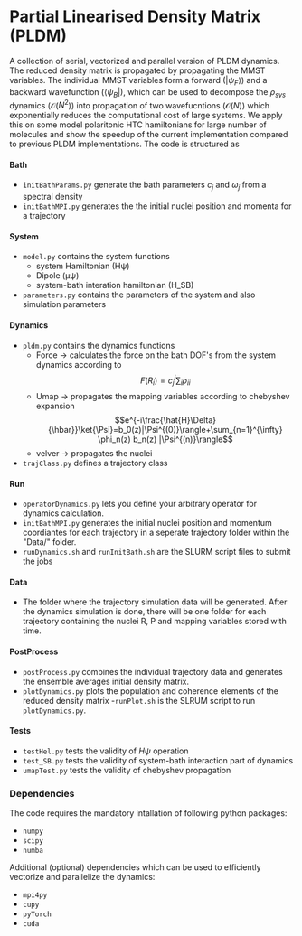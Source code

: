 # Partial Linearised Density Matrix (PLDM)
A collection of serial, vectorized and parallel version of PLDM dynamics. The reduced density matrix is propagated by propagating the MMST variables. The individual MMST variables form a forward ($|\psi_F\rangle$) and a backward wavefunction ($\langle\psi_B|$), which can be used to decompose the $ρ_{sys}$ dynamics ($\mathcal{O}$($N^2$)) into propagation of two wavefucntions ($\mathcal{O}$($N$)) which exponentially reduces the computational cost of large systems. We apply this on some model polaritonic HTC hamiltonians for large number of molecules and show the speedup of the current implementation compared to previous PLDM implementations. The code is structured as 

#### Bath 
- `initBathParams.py` generate the bath parameters $c_j$ and $\omega_j$ from a spectral density
- `initBathMPI.py` generates the the initial nuclei position and momenta for a trajectory

#### System
- `model.py` contains the system functions
    - system Hamiltonian (Hψ)
    - Dipole (μψ)
    - system-bath interation hamiltonian (H_SB)
- `parameters.py` contains the parameters of the system and also simulation parameters

#### Dynamics
- `pldm.py` contains the dynamics functions
    - Force  → calculates the force on the bath DOF's from the system dynamics according to 
    $$F(R_i)=c_j^i\sum_i\rho_{ii}$$
    - Umap   → propagates the mapping variables according to chebyshev expansion
    $$e^{-i\frac{\hat{H}\Delta}{\hbar}}\ket{\Psi}=b_0(z)|\Psi^{(0)}\rangle+\sum_{n=1}^{\infty} \phi_n(z) b_n(z) |\Psi^{(n)}\rangle$$
    - velver → propagates the nuclei 
- `trajClass.py` defines a trajectory class


#### Run
- `operatorDynamics.py` lets you define your arbitrary operator for dynamics calculation.
- `initBathMPI.py` generates the initial nuclei position and momentum coordiantes for each trajectory in a seperate trajectory folder within the "Data/" folder.
- `runDynamics.sh` and `runInitBath.sh` are the SLURM script files to submit the jobs

#### Data
- The folder where the trajectory simulation data will be generated. After the dynamics simulation is done, there will be one folder for each trajectory containing the nuclei R, P and mapping variables stored with time.

#### PostProcess
- `postProcess.py` combines the individual trajectory data and generates the ensemble averages initial density matrix.
- `plotDynamics.py` plots the population and coherence elements of the reduced density matrix
-`runPlot.sh` is the SLRUM script to run `plotDynamics.py`.

#### Tests
- `testHel.py` tests the validity of $Hψ$ operation 
- `test_SB.py` tests the validity of system-bath interaction part of dynamics
- `umapTest.py` tests the validity of chebyshev propagation


### Dependencies
The code requires the mandatory intallation of following python packages:
- `numpy`
- `scipy`
- `numba`

Additional (optional) dependencies which can be used to efficiently vectorize and parallelize the dynamics:
- `mpi4py`
- `cupy`
- `pyTorch`
- `cuda`